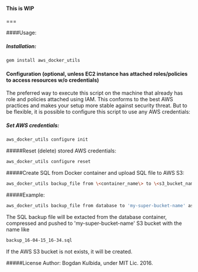 #### This is WIP

===

####Usage:

##### Installation:
```bash
gem install aws_docker_utils
```
#### Configuration (optional, unless EC2 instance has attached roles/policies to access resources w/o credentials)

The preferred way to execute this script on the machine that already has role and policies attached using IAM. This conforms to the best AWS practices and makes your setup more stable against security threat. But to be flexible, it is possible to configure this script to use any AWS credentials:

##### Set AWS credentials:
```bash
aws_docker_utils configure init
```

#####Reset (delete) stored AWS credentials:
```bash
aws_docker_utils configure reset
```
#####Create SQL from Docker container and upload SQL file to AWS S3:
```bash
aws_docker_utils backup_file from \<container_name\> to \<s3_bucket_name\> as 'backup_database' using \<cmd\>
```

#####Example:
```bash
aws_docker_utils backup_file from database to 'my-super-bucket-name' as 'backup' using "pg_dump -U postgres -O my_app_production"
```

The SQL backup file will be extacted from the database container, compressed and pushed to 'my-super-bucket-name' S3 bucket with the name like
```bash
backup_16-04-15_16-34.sql
```

If the AWS S3 bucket is not exists, it will be created.

#####License
Author: Bogdan Kulbida, under MIT Lic. 2016.
